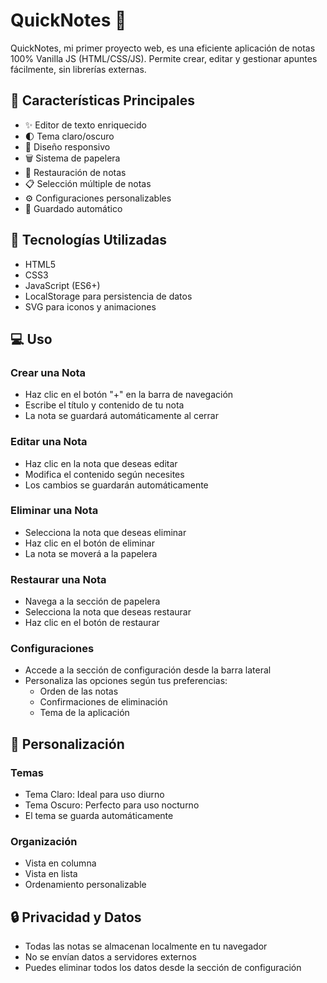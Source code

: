 # QuickNotes 📝

QuickNotes, mi primer proyecto web, es una eficiente aplicación de notas 100% Vanilla JS (HTML/CSS/JS). Permite crear, editar y gestionar apuntes fácilmente, sin librerías externas.

## 🌟 Características Principales

- ✨ Editor de texto enriquecido
- 🌓 Tema claro/oscuro
- 📱 Diseño responsivo
- 🗑️ Sistema de papelera
- 🔄 Restauración de notas
- 📋 Selección múltiple de notas
- ⚙️ Configuraciones personalizables
- 💾 Guardado automático

## 🚀 Tecnologías Utilizadas

- HTML5
- CSS3
- JavaScript (ES6+)
- LocalStorage para persistencia de datos
- SVG para iconos y animaciones

## 💻 Uso

### Crear una Nota
- Haz clic en el botón "+" en la barra de navegación
- Escribe el título y contenido de tu nota
- La nota se guardará automáticamente al cerrar

### Editar una Nota
- Haz clic en la nota que deseas editar
- Modifica el contenido según necesites
- Los cambios se guardarán automáticamente

### Eliminar una Nota
- Selecciona la nota que deseas eliminar
- Haz clic en el botón de eliminar
- La nota se moverá a la papelera

### Restaurar una Nota
- Navega a la sección de papelera
- Selecciona la nota que deseas restaurar
- Haz clic en el botón de restaurar

### Configuraciones
- Accede a la sección de configuración desde la barra lateral
- Personaliza las opciones según tus preferencias:
  - Orden de las notas
  - Confirmaciones de eliminación
  - Tema de la aplicación

## 🎨 Personalización

### Temas
- Tema Claro: Ideal para uso diurno
- Tema Oscuro: Perfecto para uso nocturno
- El tema se guarda automáticamente

### Organización
- Vista en columna
- Vista en lista
- Ordenamiento personalizable

## 🔒 Privacidad y Datos

- Todas las notas se almacenan localmente en tu navegador
- No se envían datos a servidores externos
- Puedes eliminar todos los datos desde la sección de configuración
